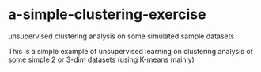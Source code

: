 # a-simple-clustering-exercise
unsupervised clustering analysis on some simulated sample datasets 

This is a simple example of unsupervised learning on clustering analysis of
some simple 2 or 3-dim datasets (using K-means mainly)
